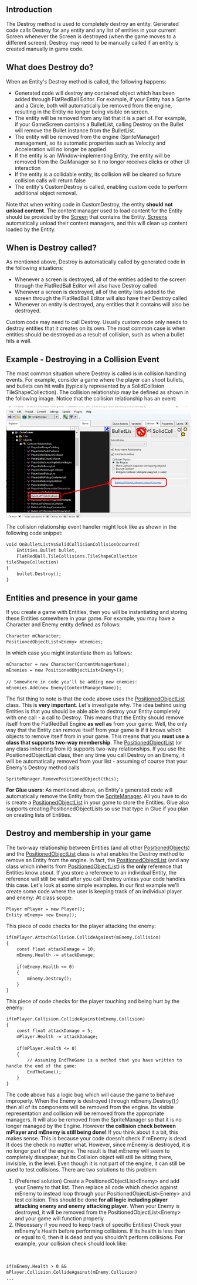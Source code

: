## Introduction

The Destroy method is used to completely destroy an entity. Generated code calls Destroy for any entity and any list of entities in your current Screen whenever the Screen is destroyed (when the game moves to a different screen). Destroy may need to be manually called if an entity is created manually in game code.

## What does Destroy do?

When an Entity's Destroy method is called, the following happens:

-   Generated code will destroy any contained object which has been added through FlatRedBall Editor. For example, if your Entity has a Sprite and a Circle, both will automatically be removed from the engine, resulting in the Entity no longer being visible on screen.
-   The entity will be removed from any list that it is a part of. For example, if your GameScreen contains a BulletList, calling Destroy on the Bullet will remove the Bullet instance from the BulletList.
-   The entity will be removed from the engine (SpriteManager) management, so its automatic properties such as Velocity and Acceleration will no longer be applied
-   If the entity is an IWindow-implementing Entity, the entity will be removed from the GuiManager so it no longer receives clicks or other UI interaction
-   If the entity is a collidable entity, its collision will be cleared so future collision calls will return false
-   The entity's CustomDestroy is called, enabling custom code to perform additional object removal.

Note that when writing code in CustomDestroy, the entity **should not unload content**. The content manager used to load content for the Entity should be provided by the [Screen](/frb/docs/index.php?title=Screen "Screen") that contains the Entity. [Screens](/frb/docs/index.php?title=Screen "Screen") automatically unload their content managers, and this will clean up content loaded by the Entity.

## When is Destroy called?

As mentioned above, Destroy is automatically called by generated code in the following situations:

-   Whenever a screen is destroyed, all of the entities added to the screen through the FlatRedBall Editor will also have Destroy called
-   Whenever a screen is destroyed, all of the entity lists added to the screen through the FlatRedBall Editor will also have their Destroy called
-   Whenever an entity is destroyed, any entities that it contains will also be destroyed.

Custom code may need to call Destroy. Usually custom code only needs to destroy entities that it creates on its own. The most common case is when entities should be destroyed as a result of collision, such as when a bullet hits a wall.

## Example - Destroying in a Collision Event

The most common situation where Destroy is called is in collision handling events. For example, consider a game where the player can shoot bullets, and bullets can hit walls (typically represented by a SolidCollision TileShapeCollection). The collision relationship may be defined as shown in the following image. Notice that the collision relationship has an event:

![](/media/2021-11-img_61814c88b1382.png)

The collision relationship event handler might look like as shown in the following code snippet:

    void OnBulletListVsSolidCollisionCollisionOccurred(
        Entities.Bullet bullet,
        FlatRedBall.TileCollisions.TileShapeCollection tileShapeCollection)
    {
        bullet.Destroy();
    }

## Entities and presence in your game

If you create a game with Entities, then you will be instantiating and storing these Entities somewhere in your game. For example, you may have a Character and Enemy entity defined as follows:

    Character mCharacter;
    PositionedObjectList<Enemy> mEnemies;

In which case you might instantiate them as follows:

    mCharacter = new Character(ContentManagerName);
    mEnemies = new PositionedObjectList<Enemy>();

    // Somewhere in code you'll be adding new enemies:
    mEnemies.Add(new Enemy(ContentManagerName));

The fist thing to note is that the code above uses the [PositionedObjectList](/frb/docs/index.php?title=FlatRedBall.Math.PositionedObjectList "FlatRedBall.Math.PositionedObjectList") class. This is **very important**. Let's investigate why. The idea behind using Entities is that you should be able able to destroy your Entity completely with one call - a call to Destroy. This means that the Entity should remove itself from the FlatRedBall Engine **as well as** from your game. Well, the only way that the Entity can remove itself from your game is if it knows which objects to remove itself from in your game. This means that you **must use a class that supports two-way membership**. The [PositionedObjectList](/frb/docs/index.php?title=FlatRedBall.Math.PositionedObjectList "FlatRedBall.Math.PositionedObjectList") (or any class inheriting from it) supports two-way relationships. If you use the PositionedObjectList class, then any time you call Destroy on an Enemy, it will be automatically removed from your list - assuming of course that your Enemy's Destroy method calls

    SpriteManager.RemovePositionedObject(this);

**For Glue users:** As mentioned above, an Entity's generated code will automatically remove the Entity from the [SpriteManager](/frb/docs/index.php?title=SpriteManager "SpriteManager"). All you have to do is create a [PositionedObjectList](/frb/docs/index.php?title=FlatRedBall.Math.PositionedObjectList "FlatRedBall.Math.PositionedObjectList") in your game to store the Entities. Glue also supports creating PositionedObjectLists so use that type in Glue if you plan on creating lists of Entities.

## Destroy and membership in your game

The two-way relationship between Entities (and all other [PositionedObjects](/frb/docs/index.php?title=PositionedObject "PositionedObject")) and the [PositionedObjectList](/frb/docs/index.php?title=FlatRedBall.Math.PositionedObjectList "FlatRedBall.Math.PositionedObjectList") class is what enables the Destroy method to remove an Entity from the engine. In fact, the [PositionedObjectList](/frb/docs/index.php?title=FlatRedBall.Math.PositionedObjectList "FlatRedBall.Math.PositionedObjectList") (and any class which inherits from [PositionedObjectList](/frb/docs/index.php?title=FlatRedBall.Math.PositionedObjectList "FlatRedBall.Math.PositionedObjectList")) is the **only** reference that Entities know about. If you store a reference to an individual Entity, the reference will still be valid after you call Destroy unless your code handles this case. Let's look at some simple examples. In our first example we'll create some code where the user is keeping track of an individual player and enemy: At class scope:

    Player mPlayer = new Player();
    Entity mEnemy= new Enemy();

This piece of code checks for the player attacking the enemy:

    if(mPlayer.AttachCollision.CollideAgainst(mEnemy.Collision)
    {
        const float attackDamage = 10;
        mEnemy.Health -= attackDamage;

        if(mEnemy.Health <= 0)
        {
            mEnemy.Destroy();
        }
    }

This piece of code checks for the player touching and being hurt by the enemy:

    if(mPlayer.Collision.CollideAgainst(mEnemy.Collision)
    {
        const float attackDamage = 5;
        mPlayer.Health -= attackDamage;

        if(mPlayer.Health <= 0)
        {
            // Assuming EndTheGame is a method that you have written to handle the end of the game:
            EndTheGame();
        }
    }

The code above has a logic bug which will cause the game to behave improperly. When the Enemy is destroyed (through mEnemy.Destroy();) then all of its components will be removed from the engine. Its visible representation and collision will be removed from the appropriate managers. It will also be removed from the SpriteManager so that it is no longer managed by the Engine. However **the collision check between mPlayer and mEnemy is still being done!** If you think about it a bit, this makes sense. This is because your code doesn't check if mEnemy is dead. It does the check no matter what. However, since mEnemy is destroyed, it is no longer part of the engine. The result is that mEnemy will seem to completely disappear, but its Collision object will still be sitting there, invisible, in the level. Even though it is not part of the engine, it can still be used to test collisions. There are two solutions to this problem:

1.  (Preferred solution) Create a PositionedObjectList\<Enemy\> and add your Enemy to that list. Then replace all code which checks against mEnemy to instead loop through your PositionedObjectList\<Enemy\> and test collision. This should be done **for all logic including player attacking enemy and enemy attacking player**. When your Enemy is destroyed, it will be removed from the PositionedObjectList\<Enemy\> and your game will function properly.
2.  (Necessary if you need to keep track of specific Entities) Check your mEnemy's Health before performing collisions. If its health is less than or equal to 0, then it is dead and you shouldn't perform collisions. For example, your collision check should look like:

&nbsp;

    if(mEnemy.Health > 0 && mPlayer.Collision.CollideAgainst(mEnemy.Collision)
    ...
